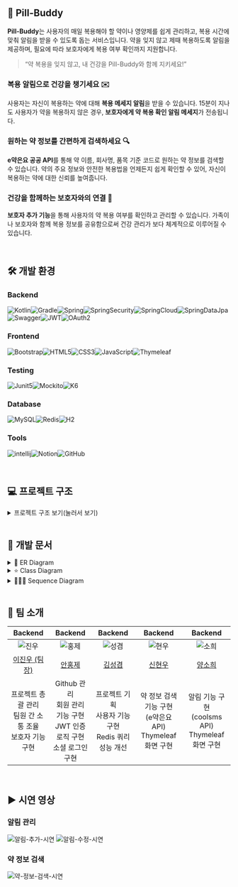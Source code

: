 ## 💊 Pill-Buddy

**Pill-Buddy**는 사용자의 매일 복용해야 할 약이나 영양제를 쉽게 관리하고, 복용 시간에 맞춰 알림을 받을 수 있도록 돕는 서비스입니다.
약을 잊지 않고 제때 복용하도록 알림을 제공하며, 필요에 따라 보호자에게 복용 여부 확인까지 지원합니다.

> “약 복용을 잊지 않고, 내 건강을 Pill-Buddy와 함께 지키세요!”


### 복용 알림으로 건강을 챙기세요 ✉️

사용자는 자신이 복용하는 약에 대해 **복용 메세지 알림**을 받을 수 있습니다.
15분이 지나도 사용자가 약을 복용하지 않은 경우, **보호자에게 약 복용 확인 알림 메세지**가 전송됩니다.

### 원하는 약 정보를 간편하게 검색하세요 🔍

**e약은요 공공 API**를 통해 약 이름, 회사명, 품목 기준 코드로 원하는 약 정보를 검색할 수 있습니다.
약의 주요 정보와 안전한 복용법을 언제든지 쉽게 확인할 수 있어, 자신이 복용하는 약에 대한 신뢰를 높여줍니다.

### 건강을 함께하는 보호자와의 연결 🤝

**보호자 추가 기능**을 통해 사용자의 약 복용 여부를 확인하고 관리할 수 있습니다.
가족이나 보호자와 함께 복용 정보를 공유함으로써 건강 관리가 보다 체계적으로 이루어질 수 있습니다.

<br>

## 🛠️ 개발 환경

### Backend
![Kotlin](https://img.shields.io/badge/kotlin-%237F52FF.svg?style=for-the-badge&logo=kotlin&logoColor=white)![Gradle](https://img.shields.io/badge/Gradle-02303A.svg?style=for-the-badge&logo=Gradle&logoColor=white)![Spring](https://img.shields.io/badge/spring%20boot-%236DB33F.svg?style=for-the-badge&logo=spring&logoColor=white)![SpringSecurity](https://img.shields.io/badge/spring%20security-%230DB33F.svg?style=for-the-badge&logo=springsecurity&logoColor=white)![SpringCloud](https://img.shields.io/badge/spring%20cloud-%236DB33F.svg?style=for-the-badge&logo=spring&logoColor=white)![SpringDataJpa](https://img.shields.io/badge/spring%20data%20jpa-%231DB33F.svg?style=for-the-badge&logo=spring&logoColor=white)![Swagger](https://img.shields.io/badge/Swagger-0?style=for-the-badge&logo=Swagger&logoColor=white&color=%2385EA2D)![JWT](https://img.shields.io/badge/JWT-black?style=for-the-badge&logo=JSON%20web%20tokens)![OAuth2](https://img.shields.io/badge/OAuth2-0?style=for-the-badge&logo=auth0&logoColor=white&color=%23000000)

### Frontend
![Bootstrap](https://img.shields.io/badge/bootstrap-%238511FA.svg?style=for-the-badge&logo=bootstrap&logoColor=white)![HTML5](https://img.shields.io/badge/html5-%23E34F26.svg?style=for-the-badge&logo=html5&logoColor=white)![CSS3](https://img.shields.io/badge/css-%231572B6.svg?style=for-the-badge&logo=css3&logoColor=white)![JavaScript](https://img.shields.io/badge/javascript-%23323330.svg?style=for-the-badge&logo=javascript&logoColor=%23F7DF1E)![Thymeleaf](https://img.shields.io/badge/Thymeleaf-%23005C0F.svg?style=for-the-badge&logo=Thymeleaf&logoColor=white)

### Testing
![Junit5](https://img.shields.io/badge/Junit5-25A162?style=for-the-badge&logo=junit5&logoColor=white)![Mockito](https://img.shields.io/badge/Mockito-E34F26?style=for-the-badge&logo=mega&logoColor=white)![K6](https://img.shields.io/badge/k6-7D64FF?style=for-the-badge&logo=k6&logoColor=white)

### Database
![MySQL](https://img.shields.io/badge/mysql-4479A1.svg?style=for-the-badge&logo=mysql&logoColor=white)![Redis](https://img.shields.io/badge/redis-%23DD0031.svg?style=for-the-badge&logo=redis&logoColor=white)![H2](https://img.shields.io/badge/H2%20database-00205B?style=for-the-badge&logo=null&logoColor=white)

### Tools
![intellij](https://img.shields.io/badge/IntelliJ_IDEA-00415E.svg?style=for-the-badge&logo=intellij-idea&logoColor=white)![Notion](https://img.shields.io/badge/Notion-000000?style=for-the-badge&logo=notion&logoColor=white)![GitHub](https://img.shields.io/badge/git-F05032?style=for-the-badge&logo=github&logoColor=white")

<br>

## 💻 프로젝트 구조

<details>
  <summary>프로젝트 구조 보기(눌러서 보기)</summary>

```yml
├── main
│   ├── kotlin
│   │   └── medinine
│   │       └── pill_buddy
│   │           ├── PillBuddyApplication.kt
│   │           │
│   │           ├── domain
│   │           │   ├── medicationApi
│   │           │   │   ├── config
│   │           │   │   │   ├── EntityToDtoMapper.kt
│   │           │   │   │   └── RestTemplateConfig.kt
│   │           │   │   ├── controller
│   │           │   │   │   ├── MedicationApiController.kt
│   │           │   │   │   └── MedicationWebController.kt
│   │           │   │   ├── dto
│   │           │   │   │   ├── JsonForm.kt
│   │           │   │   │   ├── MedicationDTO.kt
│   │           │   │   │   ├── MedicationForm.kt
│   │           │   │   │   └── MyPageImpl.kt
│   │           │   │   ├── entity
│   │           │   │   │   └── Medication.kt
│   │           │   │   ├── repository
│   │           │   │   │   └── MedicationApiRepository.kt
│   │           │   │   └── service
│   │           │   │       └── MedicationApiService.kt
│   │           │   │  
│   │           │   ├── notification
│   │           │   │   ├── controller
│   │           │   │   │   ├── NotificationController.kt
│   │           │   │   │   └── NotificationWebController.kt
│   │           │   │   ├── dto
│   │           │   │   │   ├── NotificationDTO.kt
│   │           │   │   │   └── UpdateNotificationDTO.kt
│   │           │   │   ├── entity
│   │           │   │   │   └── Notification.kt
│   │           │   │   ├── provider
│   │           │   │   │   └── SmsProvider.kt
│   │           │   │   ├── repository
│   │           │   │   │   └── NotificationRepository.kt
│   │           │   │   └── service
│   │           │   │       └── NotificationService.kt
│   │           │   │  
│   │           │   ├── record
│   │           │   │   ├── dto
│   │           │   │   │   └── RecordDTO.kt
│   │           │   │   ├── entity
│   │           │   │   │   ├── Record.kt
│   │           │   │   │   └── Taken.kt
│   │           │   │   ├── repository
│   │           │   │   │   └── RecordRepository.kt
│   │           │   │   └── service
│   │           │   │       ├── RecordService.kt
│   │           │   │       └── RecordServiceImpl.kt
│   │           │   │  
│   │           │   ├── user
│   │           │   │   ├── caregiver
│   │           │   │   │   ├── controller
│   │           │   │   │   │   └── CaregiverController.kt
│   │           │   │   │   ├── entity
│   │           │   │   │   │   └── Caregiver.kt
│   │           │   │   │   ├── repository
│   │           │   │   │   │   └── CaregiverRepository.kt
│   │           │   │   │   └── service
│   │           │   │   │       └── CaregiverService.kt
│   │           │   │   │  
│   │           │   │   ├── caretaker
│   │           │   │   │   ├── controller
│   │           │   │   │   │   └── CaretakerController.kt
│   │           │   │   │   ├── dto
│   │           │   │   │   │   └── CaretakerCaregiverDTO.kt
│   │           │   │   │   ├── entity
│   │           │   │   │   │   ├── Caretaker.kt
│   │           │   │   │   │   └── CaretakerCaregiver.kt
│   │           │   │   │   ├── repository
│   │           │   │   │   │   ├── CaretakerCaregiverRepository.kt
│   │           │   │   │   │   └── CaretakerRepository.kt
│   │           │   │   │   └── service
│   │           │   │   │       ├── CaretakerService.kt
│   │           │   │   │       └── CaretakerServiceImpl.kt
│   │           │   │   │  
│   │           │   │   ├── controller
│   │           │   │   │   ├── AuthController.kt
│   │           │   │   │   └── UserController.kt
│   │           │   │   ├── dto
│   │           │   │   │   ├── JoinDto.kt
│   │           │   │   │   ├── LoginDto.kt
│   │           │   │   │   ├── UserDto.kt
│   │           │   │   │   ├── UserPasswordUpdateDto.kt
│   │           │   │   │   ├── UserType.kt
│   │           │   │   │   └── UserUpdateDto.kt
│   │           │   │   ├── entity
│   │           │   │   │   ├── Role.kt
│   │           │   │   │   └── User.kt
│   │           │   │   │── service
│   │           │   │   │   ├── AuthService.kt
│   │           │   │   │   ├── CustomUserDetails.kt
│   │           │   │   │   ├── MyUserDetailService.kt
│   │           │   │   │   └── UserService.kt
│   │           │   │   │
│   │           │   │   ├── oauth
│   │           │   │   │   ├── constant
│   │           │   │   │   │   ├── KakaoProperty.kt
│   │           │   │   │   │   └── NaverProperty.kt
│   │           │   │   │   ├── controller
│   │           │   │   │   │   └── OAuthController.kt
│   │           │   │   │   ├── dto
│   │           │   │   │   │   ├── KakaoUserResponse.kt
│   │           │   │   │   │   ├── NaverUserResponse.kt
│   │           │   │   │   │   ├── OAuthProfile.kt
│   │           │   │   │   │   └── OAuthTokenResponse.kt
│   │           │   │   │   └── service
│   │           │   │   │       ├── OAuthClient.kt
│   │           │   │   │       ├── SocialLoginService.kt
│   │           │   │   │       ├── UserReader.kt
│   │           │   │   │       ├── kakao
│   │           │   │   │       │   ├── KakaoAuthClient.kt
│   │           │   │   │       │   ├── KakaoClient.kt
│   │           │   │   │       │   └── KakaoProfileClient.kt
│   │           │   │   │       └── naver
│   │           │   │   │           ├── NaverAuthClient.kt
│   │           │   │   │           ├── NaverClient.kt
│   │           │   │   │           └── NaverProfileClient.kt
│   │           │   │   │
│   │           │   │   └── profile
│   │           │   │       ├── controller
│   │           │   │       │   └── ProfileController.kt
│   │           │   │       ├── dto
│   │           │   │       │   └── ProfileUploadDto.kt
│   │           │   │       ├── entity
│   │           │   │       │   └── Image.kt
│   │           │   │       ├── repository
│   │           │   │       │   └── ImageRepository.kt
│   │           │   │       └── service
│   │           │   │           ├── ProfileService.kt
│   │           │   │           └── uploader
│   │           │   │               ├── CaregiverProfileUploader.kt
│   │           │   │               ├── CaretakerProfileUploader.kt
│   │           │   │               └── ProfileUploader.kt
│   │           │   │   │  
│   │           │   │   │  
│   │           │   └── userMedication
│   │           │       ├── controller
│   │           │       │   └── UserMedicationController.kt
│   │           │       ├── dto
│   │           │       │   └── UserMedicationDTO.kt
│   │           │       ├── entity
│   │           │       │   ├── Frequency.kt
│   │           │       │   ├── MedicationType.kt
│   │           │       │   └── UserMedication.kt
│   │           │       ├── repository
│   │           │       │   └── UserMedicationRepository.kt
│   │           │       └── service
│   │           │           ├── UserMedicationService.kt
│   │           │           └── UserMedicationServiceImpl.kt
│   │           └── global
│   │               ├── advice
│   │               │   └── GlobalExceptionHandler.kt
│   │               ├── config
│   │               │   ├── FeignConfig.kt
│   │               │   ├── RedisCacheConfig.kt
│   │               │   ├── RedisConfig.kt
│   │               │   ├── SecurityConfig.kt
│   │               │   └── SwaggerConfig.kt
│   │               ├── entity
│   │               │   └── BaseTimeEntity.kt
│   │               ├── exception
│   │               │   ├── ErrorCode.kt
│   │               │   ├── ErrorResponse.kt
│   │               │   └── PillBuddyCustomException.kt
│   │               ├── jwt
│   │               │   ├── JwtAccessDeniedHandler.kt
│   │               │   ├── JwtAuthenticationEntryPoint.kt
│   │               │   ├── JwtAuthenticationFilter.kt
│   │               │   ├── JwtToken.kt
│   │               │   └── JwtTokenProvider.kt
│   │               ├── redis
│   │               │   └── RedisUtils.kt
│   │               └── util
│   │                   └── UploadUtils.kt
│   │  
│   └── resources
│       ├── application-db.yml
│       ├── application.yml
│       ├── static
│       │   ├── LoginForm.html
│       │   ├── afterLogin.html
│       │   ├── css
│       │   │   └── styles.css
│       │   ├── index.html
│       │   └── js
│       │       └── scripts.js
│       └── templates
│           ├── create_notification.html
│           ├── medication
│           │   ├── medication.html
│           │   ├── medicationList.html
│           │   └── search.html
│           ├── notifications.html
│           └── update_notification.html
└── test
├── kotlin
│   └── medinine
│       └── pill_buddy
│           ├── PillBuddyApplicationTests.kt
│           ├── domain
│           │   ├── medicationApi
│           │   │   ├── controller
│           │   │   │   └── MedicationApiControllerTest.kt
│           │   │   └── service
│           │   │       └── MedicationApiServiceTest.kt
│           │   ├── notification
│           │   │   ├── controller
│           │   │   │   └── NotificationControllerTest.kt
│           │   │   ├── repository
│           │   │   │   └── NotificationRepositoryTest.kt
│           │   │   └── service
│           │   │       └── NotificationServiceTest.kt
│           │   ├── user
│           │   │   ├── caregiver
│           │   │   │   ├── controller
│           │   │   │   │   └── CaregiverControllerTest.kt
│           │   │   │   ├── repository
│           │   │   │   │   └── CaregiverRepositoryTest.kt
│           │   │   │   └── service
│           │   │   │       └── CaregiverServiceTest.kt
│           │   │   ├── caretaker
│           │   │   │   ├── controller
│           │   │   │   │   └── CaretakerControllerTest.kt
│           │   │   │   └── service
│           │   │   │       └── CaretakerServiceImplTest.kt
│           │   │   ├── controller
│           │   │   │   ├── AuthControllerTest.kt
│           │   │   │   └── UserControllerTest.kt
│           │   │   ├── oauth
│           │   │   │   └── service
│           │   │   │       └── KakaoOAuthServiceTest.kt
│           │   │   ├── profile
│           │   │   │   └── service
│           │   │   │       ├── ProfileServiceTest.kt
│           │   │   │       └── uploader
│           │   │   │           ├── CaregiverProfileUploaderTest.kt
│           │   │   │           └── CaretakerProfileUploaderTest.kt
│           │   │   └── service
│           │   │       ├── AuthServiceTest.kt
│           │   │       ├── MyUserDetailServiceTest.kt
│           │   │       └── UserServiceTest.kt
│           │   └── userMedication
│           │       ├── controller
│           │       │   └── UserMedicationControllerTest.kt
│           │       └── service
│           │           └── UserMedicationServiceImplTest.kt
│           └── global
│               └── jwt
│                   └── JwtTokenProviderTest.kt
└── resources
└── application.yml

```

</details>

<br>

## 📑 개발 문서

<details>
  <summary>🔗 ER Diagram</summary>

![ER Diagram](https://github.com/user-attachments/assets/a643e7fe-787c-48e1-ac56-33ba4c9d1914)

</details>

<details>
  <summary>⭐️ Class Diagram</summary>

![Class Diagram](https://github.com/user-attachments/assets/c2af143a-bb44-40f8-b5fe-beec11be6533)

</details>

<details>
  <summary>👨🏻‍💻 Sequence Diagram</summary>

<br>

<details>
  <summary>🔐 로그인</summary>

![로그인 Sequence Diagram](https://github.com/user-attachments/assets/08db32d9-0fe0-4f63-87a3-dcfdc72271fc)

</details>

<details>
  <summary>📲 소셜 로그인</summary>

![소셜 로그인 Sequence Diagram](https://github.com/user-attachments/assets/b3628ebb-a8eb-43d2-83df-1bc5d1d4b40a)

</details>

<details>
  <summary>♻️ 토큰 재발급</summary>

![토큰 재발급 Sequence Diagram](https://github.com/user-attachments/assets/9afa4ff9-86b8-482b-9c17-bcad349e289b)

</details>

<details>
  <summary>💌 알림 전송</summary>

![알림 전송 Sequence Diagram](https://github.com/user-attachments/assets/240e999c-7156-4d40-9485-ee35c06c20c6)

</details>


<details>
  <summary>💊 약 정보 검색</summary>

![약 정보 검색 Sequence Diagram](https://github.com/user-attachments/assets/8d620c59-19e3-420b-aba6-04f9398cd45c)

</details>

</details>


<br>

## 👬 팀 소개
|                                        Backend                                         |                                        Backend                                         |                                        Backend                                         |                                        Backend                                         |                                        Backend                                         |
|:--------------------------------------------------------------------------------------:|:--------------------------------------------------------------------------------------:|:--------------------------------------------------------------------------------------:|:--------------------------------------------------------------------------------------:|:--------------------------------------------------------------------------------------:|
| ![진우](https://github.com/user-attachments/assets/43b44089-e9a1-4e6a-89a1-b1bc9a8e8a4a) | ![홍제](https://github.com/user-attachments/assets/6ab12390-7dd5-46c7-88dd-b808a86de5dd) | ![성겸](https://github.com/user-attachments/assets/d12b5ad8-95b9-4e1c-a207-e99a7a123e38) | ![현우](https://github.com/user-attachments/assets/7e75a7a3-d77b-44bd-8dcb-080378caf6e9) | ![소희](https://github.com/user-attachments/assets/b729e0e6-2724-471f-b544-a31e46d0a0d6) |
|                        [이진우 (팀장)](https://github.com/jinw0olee)                        |                           [안홍제](https://github.com/hongjeZZ)                           |                           [김성겸](https://github.com/xxxkyeom)                           |                           [신현우](https://github.com/Dia2Fan)                            |                          [양소희](https://github.com/MisaSohee)                           |
|   프로젝트 총괄 관리<br>팀원 간 소통 조율<br>보호자 기능 구현   |                 Github 관리<br>회원 관리 기능 구현<br>JWT 인증 로직 구현<br>소셜 로그인 구현                  |                         프로젝트 기획<br>사용자 기능 구현<br>Redis 쿼리 성능 개선                         |               약 정보 검색 기능 구현<br>(e약은요 API)<br>Thymeleaf 화면 구현                |                알림 기능 구현<br>(coolsms API)<br>Thymeleaf 화면 구현                 | 

<br>

## ▶️ 시연 영상

### 알림 관리
![알림-추가-시연](https://github.com/user-attachments/assets/9594af4c-513a-4e04-9864-528f8e3a2c9e)
![알림-수정-시연](https://github.com/user-attachments/assets/1a87d496-55c7-4f33-a244-1e3ef9632a7f)

### 약 정보 검색
![약-정보-검색-시연](https://github.com/user-attachments/assets/88adcaf0-ebb0-461a-88ce-95c754baf141)